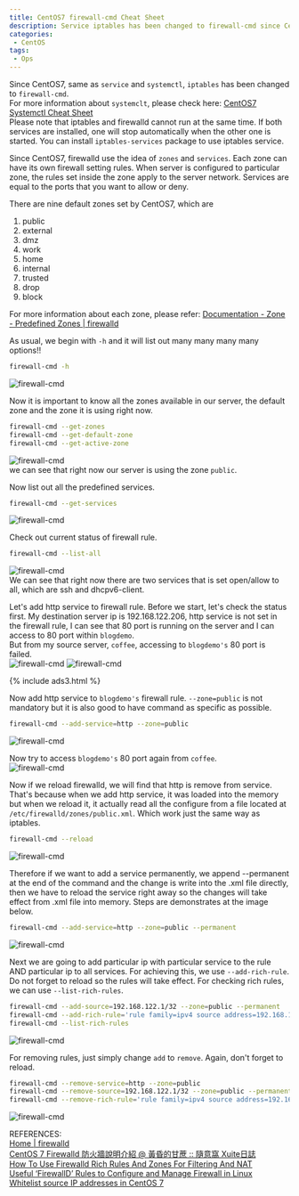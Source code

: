 ```yaml
---
title: CentOS7 firewall-cmd Cheat Sheet
description: Service iptables has been changed to firewall-cmd since CentOS7, this post demonstrates some usage of the command firewall-cmd.
categories:
 - CentOS
tags:
 - Ops
---
```


Since CentOS7, same as `service` and `systemctl`, `iptables` has been changed to `firewall-cmd`.  
For more information about `systemclt`, please check here: [CentOS7 Systemctl Cheat Sheet](https://www.bulafish.com/centos/2018/04/27/centos7-systemctl-cheat-sheet/)  
Please note that iptables and firewalld cannot run at the same time.  If both services are installed, one will stop automatically when the other one is started.  You can install `iptables-services` package to use iptables service.

Since CentOS7, firewalld use the idea of `zones` and `services`.  Each zone can have its own  firewall setting rules.  When server is configured to particular zone, the rules set inside the zone apply to the server network.  Services are equal to the ports that you want to allow or deny.

There are nine default zones set by CentOS7, which are
1. public
2. external
3. dmz
4. work
5. home
6. internal
7. trusted
8. drop
9. block

For more information about each zone, please refer: [Documentation - Zone - Predefined Zones \| firewalld](http://www.firewalld.org/documentation/zone/predefined-zones.html)

As usual, we begin with `-h` and it will list out many many many many options!!
```bash
firewall-cmd -h
```
![firewall-cmd](/assets/images/2018042710.png)

Now it is important to know all the zones available in our server, the default zone and the zone it is using right now.
```bash
firewall-cmd --get-zones
firewall-cmd --get-default-zone
firewall-cmd --get-active-zone
```
![firewall-cmd](/assets/images/2018042711.png)  
we can see that right now our server is using the zone `public`.

Now list out all the predefined services.
```bash
firewall-cmd --get-services
```
![firewall-cmd](/assets/images/2018042712.png)

Check out current status of firewall rule.
```bash
firewall-cmd --list-all
```
![firewall-cmd](/assets/images/2018042721.png)  
We can see that right now there are two services that is set open/allow to all, which are ssh and dhcpv6-client.

Let's add http service to firewall rule.  Before we start, let's check the status first.  My destination server ip is 192.168.122.206, http service is not set in the firewall rule, I can see that 80 port is running on the server and I can access to 80 port within `blogdemo`.  
But from my source server, `coffee`, accessing to `blogdemo's` 80 port is failed.  
![firewall-cmd](/assets/images/2018042713.png)
![firewall-cmd](/assets/images/2018042714.png)

{% include ads3.html %}

Now add http service to `blogdemo's` firewall rule. `--zone=public` is not mandatory but it is also good to have command as specific as possible.
```bash
firewall-cmd --add-service=http --zone=public
```
![firewall-cmd](/assets/images/2018042715.png)

Now try to access `blogdemo's` 80 port again from `coffee`.  
![firewall-cmd](/assets/images/2018042716.png)

Now if we reload firewalld, we will find that http is remove from service.  That's because when we add http service, it was loaded into the memory but when we reload it, it actually read all the configure from a file located at `/etc/firewalld/zones/public.xml`.  Which work just the same way as iptables.
```bash
firewall-cmd --reload
```
![firewall-cmd](/assets/images/2018042717.png)

Therefore if we want to add a service permanently, we append --permanent at the end of the command and the change is write into the .xml file directly, then we have to reload the service right away so the changes will take effect from .xml file into memory.  Steps are demonstrates at the image below.
```bash
firewall-cmd --add-service=http --zone=public --permanent
```
![firewall-cmd](/assets/images/2018042718.png)

Next we are going to add particular ip with particular service to the rule AND particular ip to all services.  For achieving this, we use `--add-rich-rule`.  Do not forget to reload so the rules will take effect.  For checking rich rules, we can use `--list-rich-rules`.
```bash
firewall-cmd --add-source=192.168.122.1/32 --zone=public --permanent
firewall-cmd --add-rich-rule='rule family=ipv4 source address=192.168.122.0/24 service name=ssh accept' --permanent
firewall-cmd --list-rich-rules
```
![firewall-cmd](/assets/images/2018042719.png)

For removing rules, just simply change `add` to `remove`.  Again, don't forget to reload.
```bash
firewall-cmd --remove-service=http --zone=public
firewall-cmd --remove-source=192.168.122.1/32 --zone=public --permanent
firewall-cmd --remove-rich-rule='rule family=ipv4 source address=192.168.122.0/24 service name=ssh accept' --permanent
```
![firewall-cmd](/assets/images/2018042720.png)

REFERENCES:  
[Home | firewalld](http://www.firewalld.org/)  
[CentOS 7 Firewalld 防火牆說明介紹 @ 黃昏的甘蔗 :: 隨意窩 Xuite日誌](http://blog.xuite.net/tolarku/blog/363801991-CentOS+7+Firewalld+%E9%98%B2%E7%81%AB%E7%89%86%E8%AA%AA%E6%98%8E%E4%BB%8B%E7%B4%B9)  
[How To Use Firewalld Rich Rules And Zones For Filtering And NAT](https://www.rootusers.com/how-to-use-firewalld-rich-rules-and-zones-for-filtering-and-nat/)  
[Useful ‘FirewallD’ Rules to Configure and Manage Firewall in Linux](https://www.tecmint.com/firewalld-rules-for-centos-7/2/)  
[Whitelist source IP addresses in CentOS 7](https://unix.stackexchange.com/questions/159873/whitelist-source-ip-addresses-in-centos-7?utm_medium=organic&utm_source=google_rich_qa&utm_campaign=google_rich_qa)
